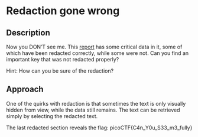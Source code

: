 # Redaction gone wrong

## Description

Now you DON’T see me.
This [report](https://artifacts.picoctf.net/c/264/Financial_Report_for_ABC_Labs.pdf) has some critical data in it, some of which have been redacted correctly, while some were not. Can you find an important key that was not redacted properly?

Hint: How can you be sure of the redaction?

## Approach

One of the quirks with redaction is that sometimes the text is only visually hidden from view, while the data still remains. The text can be retrieved simply by selecting the redacted text.

The last redacted section reveals the flag: picoCTF{C4n_Y0u_S33_m3_fully}
